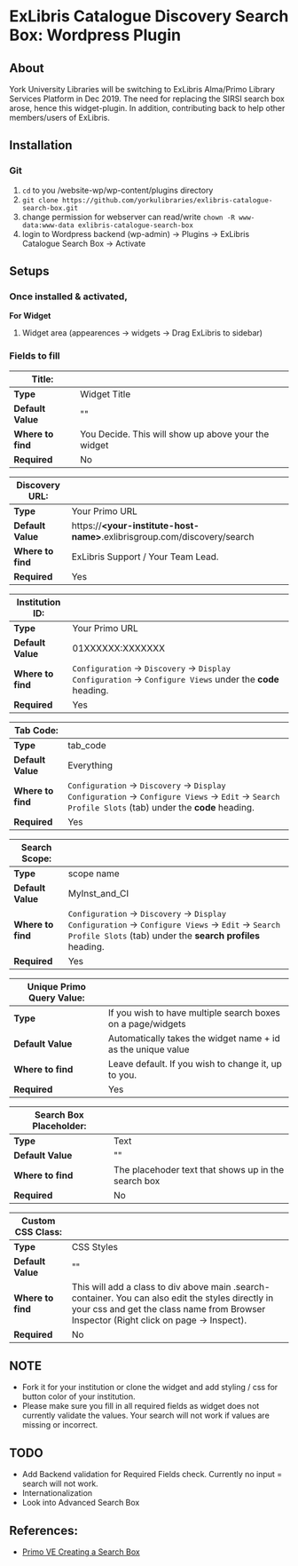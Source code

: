 # ExLibris Catalogue Discovery Search Box: Wordpress Plugin

## About
York University Libraries will be switching to ExLibris Alma/Primo Library Services Platform in Dec 2019. The need for replacing the SIRSI search box arose, hence this widget-plugin. In addition, contributing back to help other members/users of ExLibris.

## Installation
### Git

1. ```cd``` to you /website-wp/wp-content/plugins directory
2. ```git clone https://github.com/yorkulibraries/exlibris-catalogue-search-box.git```
3. change permission for webserver can read/write ```chown -R www-data:www-data exlibris-catalogue-search-box```
3. login to Wordpress backend (wp-admin) -> Plugins -> ExLibris Catalogue Search Box -> Activate


## Setups
### Once installed & activated, 

**For Widget**

1. Widget area (appearences -> widgets -> Drag ExLibris to sidebar)

### Fields to fill ###


| **Title:** ||
---------------------- | -------------
| **Type** | Widget Title |
| **Default Value** | "" 
| **Where to find** | You Decide. This will show up above your the widget
| **Required** | No |

| **Discovery URL:** ||
---------------------- | -------------
| **Type** | Your Primo URL |
| **Default Value** | https://**\<your-institute-host-name>**.exlibrisgroup.com/discovery/search
| **Where to find** | ExLibris Support / Your Team Lead.
| **Required** | Yes |

| **Institution ID:** ||
---------------------- | -------------
| **Type** | Your Primo URL |
| **Default Value** |  01XXXXXX:XXXXXXX |
| **Where to find** | ```Configuration``` -> ```Discovery``` -> ```Display Configuration``` -> ```Configure Views``` under the **code** heading. |
| **Required** | Yes |

| **Tab Code:** ||
---------------------- | -------------
| **Type** | tab\_code |
| **Default Value** | Everything |
| **Where to find** | ```Configuration``` -> ```Discovery``` -> ```Display Configuration``` -> ```Configure Views``` -> ```Edit``` -> ```Search Profile Slots``` (tab) under the **code** heading.
| **Required** | Yes |

| **Search Scope:** ||
---------------------- | -------------
| **Type** | scope name|
| **Default Value** | MyInst_and_CI |
| **Where to find** | ```Configuration``` -> ```Discovery``` -> ```Display Configuration``` -> ```Configure Views``` -> ```Edit``` -> ```Search Profile Slots``` (tab) under the **search profiles** heading.
| **Required** | Yes |

| **Unique Primo Query Value:** ||
---------------------- | -------------
| **Type** | If you wish to have multiple search boxes on a page/widgets|
| **Default Value** | Automatically takes the widget name + id as the unique value |
| **Where to find** | Leave default. If you wish to change it, up to you.
| **Required** | Yes |

| **Search Box Placeholder:** ||
---------------------- | -------------
| **Type** | Text |
| **Default Value** | "" |
| **Where to find** | The placehoder text that shows up in the search box
| **Required** | No |

| **Custom CSS Class:** ||
---------------------- | -------------
| **Type** | CSS Styles|
| **Default Value** | "" |
| **Where to find** | This will add a class to div above main .search-container. You can also edit the styles directly in your css and get the class name from Browser Inspector (Right click on page -> Inspect).
| **Required** | No |


## NOTE
* Fork it for your institution or clone the widget and add styling / css for button color of your institution. 
* Please make sure you fill in all required fields as widget does not currently validate the values. Your search will not work if values are missing or incorrect. 

## TODO
* Add Backend validation for Required Fields check. Currently no input = search will not work.
* Internationalization 
* Look into Advanced Search Box

## References:

* [Primo VE Creating a Search Box](https://knowledge.exlibrisgroup.com/Primo/Product_Documentation/020Primo_VE/008Primo_VE_User_Interface/010Primo_VE_Customization_-_Best_Practices#Creating_a_Search_Box_With_Deep_Links_to_Primo_VE)




